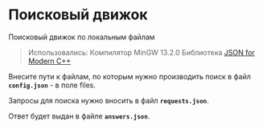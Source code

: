# Поисковый движок
  
Поисковый движок по локальным файлам


> Использовались:
> Компилятор MinGW 13.2.0
> Библиотека <a href="https://github.com/nlohmann/json">JSON for Modern C++</a>

Внесите пути к файлам, по которым нужно производить поиск в файл **`config.json`** - в поле files.

Запросы для поиска нужно вносить в файл **`requests.json`**.

Ответ будет выдан в файле  **`answers.json`**.
